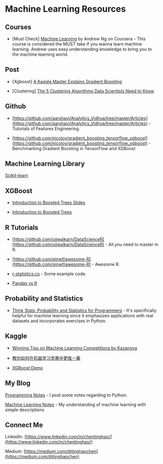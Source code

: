 # Machine Learning Resources

## Courses

- [Must Check] [Machine Learning](https://www.coursera.org/learn/machine-learning) by Andrew Ng on Coursera - This course is considered the MUST take if you wanna learn machine learning. Andrew uses easy understanding knowledge to bring you to the machine learning world.


## Post

- [Xgboost] [A Kaggle Master Explains Gradient Boosting](http://blog.kaggle.com/2017/01/23/a-kaggle-master-explains-gradient-boosting/)

- [Clustering] [The 5 Clustering Algorithms Data Scientists Need to Know](https://towardsdatascience.com/the-5-clustering-algorithms-data-scientists-need-to-know-a36d136ef68)


## Github

- [https://github.com/aarshayj/Analytics_Vidhya/tree/master/Articles](https://github.com/aarshayj/Analytics_Vidhya/tree/master/Articles) - Tutorials of Features Engineering.

- [https://github.com/nicolov/gradient_boosting_tensorflow_xgboost](https://github.com/nicolov/gradient_boosting_tensorflow_xgboost) - Benchmarking Gradient Boosting in TensorFlow and XGBoost





## Machine Learning Library

[Scikit-learn](http://scikit-learn.org/stable/index.html)





## XGBoost

- [Introduction to Boosted Trees Slides](https://homes.cs.washington.edu/~tqchen/pdf/BoostedTree.pdf)

- [Introduction to Boosted Trees](https://xgboost.readthedocs.io/en/latest/model.html)













## R Tutorials

- [https://github.com/ujjwalkarn/DataScienceR](https://github.com/ujjwalkarn/DataScienceR) - All you need to master in R.

- [https://github.com/qinwf/awesome-R](https://github.com/qinwf/awesome-R) - Awesome R.

- [r-statistics.co](http://r-statistics.co/) - Some example code.

- [Pandas vs R](http://datascience-enthusiast.com/R/pandas_datatable.html)



## Probability and Statistics

- [Think Stats: Probability and Statistics for Programmers](http://greenteapress.com/wp/think-stats-2e/) -  It's specifically helpful for machine learning since it emphasizes applications with real datasets and incorporates exercises in Python.



## Kaggle

- [Winning Tips on Machine Learning Competitions by Kazanova](http://blog.hackerearth.com/winning-tips-machine-learning-competitions-kazanova-current-kaggle-3?spm=5176.100239.blogcont73757.26.GHAv73)

- [教你如何在机器学习竞赛中更胜一筹](http://www.deeplearn.me/960.html)

- [XGBoost Demo](https://github.com/dmlc/xgboost/tree/master/demo)


## My Blog

[Programming Notes](https://medium.com/tinghaochen) - I post some notes regarding to Python.

[Machine Learning Notes](https://medium.com/machine-learning-algorithms) - My understanding of machine learning with simple descriptions





## Connect Me 

LinkedIn: [https://www.linkedin.com/in/chentinghao/](https://www.linkedin.com/in/chentinghao/)

Medium: [https://medium.com/@tinghaochen](https://medium.com/@tinghaochen)


